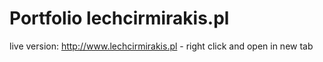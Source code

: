 # Portfolio lechcirmirakis.pl

live version: http://www.lechcirmirakis.pl - right click and open in new tab
